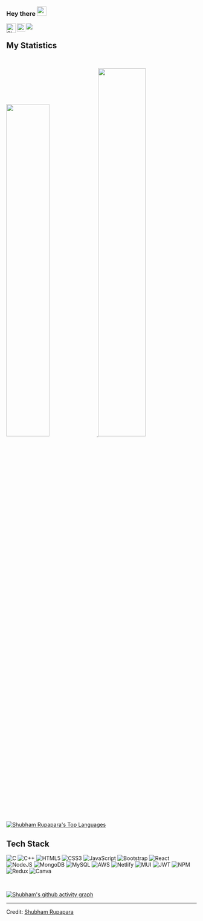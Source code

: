 ### Hey there <img src="https://media.giphy.com/media/hvRJCLFzcasrR4ia7z/giphy.gif" width="25px">

<a href="https://discord.gg/mXAYw7aE">
  <img align="left" alt="Shubham's Discord" width="25px" src="https://github.com/shubhamrupapara/shubhamrupapara/assets/99493336/9e135459-cc78-4d4a-a2c2-43d7f5242e07" />

</a>

<a href="https://www.linkedin.com/in/shubham-rupapara">
  <img align="left" alt="Shubham's LinkedIn" width="22px" src="https://github.com/shubhamrupapara/shubhamrupapara/assets/99493336/9eacefbf-220e-4a07-9ca9-b47181da84a5" />
</a>


![](https://api.visitorbadge.io/api/VisitorHit?user=estruyf&repo=shubhamrupapara&countColor=blue)
<br>


<p>
</p>


## My Statistics

<br/>
<p align="left">
  <a href="https://github.com/shubhamrupapara">
  <img width="47.5%" src="https://github-readme-stats.vercel.app/api?username=shubhamrupapara&show_icons=true&theme=gruvbox&hide_border=true" />
    <img width="50%" src="https://github-readme-streak-stats.herokuapp.com/?user=shubhamrupapara&theme=gruvbox&hide_border=true" />
  </a>
</p>
<br>




  <a href="https://github.com/shubhamrupapara/github-readme-stats"><img alt="Shubham Rupapara's Top Languages" src="https://github-readme-stats.vercel.app/api/top-langs/?username=shubhamrupapara&langs_count=8&count_private=true&layout=compact&theme=react&hide_border=true&bg_color=0D1117" /></a>
  <br/>

## Tech Stack
  ![C](https://img.shields.io/badge/c-%2300599C.svg?style=for-the-badge&logo=c&logoColor=white) ![C++](https://img.shields.io/badge/c++-%2300599C.svg?style=for-the-badge&logo=c%2B%2B&logoColor=white) ![HTML5](https://img.shields.io/badge/html5-%23E34F26.svg?style=for-the-badge&logo=html5&logoColor=white)  ![CSS3](https://img.shields.io/badge/css3-%231572B6.svg?style=for-the-badge&logo=css3&logoColor=white) ![JavaScript](https://img.shields.io/badge/javascript-%23323330.svg?style=for-the-badge&logo=javascript&logoColor=%23F7DF1E) ![Bootstrap](https://img.shields.io/badge/bootstrap-%23563D7C.svg?style=for-the-badge&logo=bootstrap&logoColor=white) ![React](https://img.shields.io/badge/react-%2320232a.svg?style=for-the-badge&logo=react&logoColor=%2361DAFB) ![NodeJS](https://img.shields.io/badge/node.js-6DA55F?style=for-the-badge&logo=node.js&logoColor=white) ![MongoDB](https://img.shields.io/badge/MongoDB-%234ea94b.svg?style=for-the-badge&logo=mongodb&logoColor=white) ![MySQL](https://img.shields.io/badge/mysql-%2300f.svg?style=for-the-badge&logo=mysql&logoColor=white) ![AWS](https://img.shields.io/badge/AWS-%23FF9900.svg?style=for-the-badge&logo=amazon-aws&logoColor=white) ![Netlify](https://img.shields.io/badge/netlify-%23000000.svg?style=for-the-badge&logo=netlify&logoColor=#00C7B7) ![MUI](https://img.shields.io/badge/MUI-%230081CB.svg?style=for-the-badge&logo=material-ui&logoColor=white) ![JWT](https://img.shields.io/badge/JWT-black?style=for-the-badge&logo=JSON%20web%20tokens) ![NPM](https://img.shields.io/badge/NPM-%23000000.svg?style=for-the-badge&logo=npm&logoColor=white) ![Redux](https://img.shields.io/badge/redux-%23593d88.svg?style=for-the-badge&logo=redux&logoColor=white) ![Canva](https://img.shields.io/badge/Canva-%2300C4CC.svg?style=for-the-badge&logo=Canva&logoColor=white)


  
<br/>

[![Shubham's github activity graph](https://github-readme-activity-graph.vercel.app/graph?username=shubhamrupapara&theme=react-dark)](https://github.com/shubhamrupapara/github-readme-activity-graph)

------

Credit: [Shubham Rupapara](https://github.com/shubhamrupapara)


